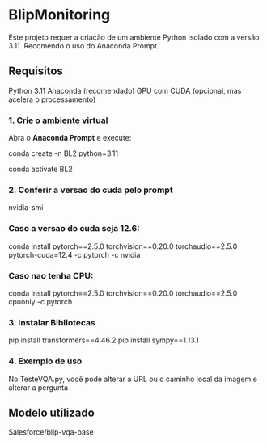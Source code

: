 #  BlipMonitoring

Este projeto requer a criação de um ambiente Python isolado com a versão 3.11. 
Recomendo o uso do Anaconda Prompt.

##  Requisitos

 Python 3.11
 Anaconda (recomendado)
 GPU com CUDA (opcional, mas acelera o processamento)

### 1. Crie o ambiente virtual

Abra o **Anaconda Prompt** e execute:

conda create -n BL2 python=3.11

conda activate BL2

### 2. Conferir a versao do cuda pelo prompt

nvidia-smi

### Caso a versao do cuda seja 12.6:

conda install pytorch==2.5.0 torchvision==0.20.0 torchaudio==2.5.0 pytorch-cuda=12.4 -c pytorch -c nvidia

### Caso nao tenha CPU:

conda install pytorch==2.5.0 torchvision==0.20.0 torchaudio==2.5.0 cpuonly -c pytorch

### 3. Instalar Bibliotecas

pip install transformers==4.46.2
pip install sympy==1.13.1

### 4. Exemplo de uso

No TesteVQA.py, você pode alterar a URL ou o caminho local da imagem e alterar a pergunta

## Modelo utilizado

Salesforce/blip-vqa-base